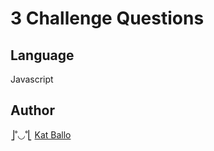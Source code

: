 # 3 Challenge Questions

## Language
Javascript

## Author
⎦˚◡˚⎣ [Kat Ballo](https://github.com/ketikat)
